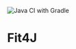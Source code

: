 ![Java CI with Gradle](https://github.com/falkoschumann/fit4j/actions/workflows/gradle.yml/badge.svg)

# Fit4J
